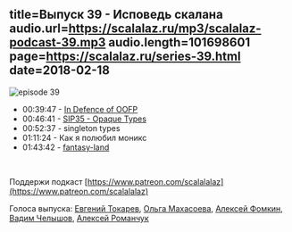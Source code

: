 title=Выпуск 39 - Исповедь скалана 
audio.url=https://scalalaz.ru/mp3/scalalaz-podcast-39.mp3
audio.length=101698601
page=https://scalalaz.ru/series-39.html
date=2018-02-18
----

![episode 39](https://scalalaz.ru/img/episode39.jpg)


* 00:39:47 - [In Defence of OOFP](https://alexn.org/blog/2018/02/12/in-defense-oofp.html)
* 00:46:41 - [SIP35 - Opaque Types](http://docs.scala-lang.org/sips/opaque-types.html)
* 00:52:37 - singleton types
* 01:11:24 - Как я полюбил моникс
* 01:43:42 - [fantasy-land](https://github.com/fantasyland/fantasy-land)

<br/>

Поддержи подкаст [https://www.patreon.com/scalalalaz](https://www.patreon.com/scalalalaz)

Голоса выпуска: [Евгений Токарев](http://github.com/strobe),
[Ольга Махасоева](https://twitter.com/oli_kitty), [Алексей Фомкин](https://github.com/fomkin), [Вадим Челышов](http://github.com/dos65),
[Алексей Романчук](http://github.com/13h3r)
